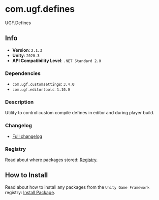 # com.ugf.defines

UGF.Defines

## Info

- **Version**: `2.1.3`
- **Unity**: `2020.3`
- **API Compatibility Level**: `.NET Standard 2.0`

### Dependencies

- `com.ugf.customsettings`: `3.4.0`
- `com.ugf.editortools`: `1.10.0`


### Description

Utility to control custom compile defines in editor and during player build.

### Changelog

- [Full changelog](changelog.md)

### Registry

Read about where packages stored: [Registry](https://github.com/unity-game-framework/organization/blob/main/docs/registry.md).

## How to Install

Read about how to install any packages from the `Unity Game Framework` registry: [Install Package](https://github.com/unity-game-framework/organization/blob/main/docs/install-packages.md).
